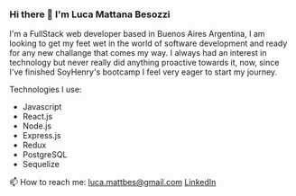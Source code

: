 ### Hi there 👋 I'm Luca Mattana Besozzi

I'm a FullStack web developer based in Buenos Aires Argentina, I am looking to get my feet wet in the world of software development
and ready for any new challange that comes my way. I always had an interest in technology but never really did anything proactive
towards it, now, since I've finished SoyHenry's bootcamp I feel very eager to start my journey.

Technologies I use:

- Javascript
- React.js
- Node.js
- Express.js
- Redux
- PostgreSQL
- Sequelize

📫 How to reach me:
luca.mattbes@gmail.com
[LinkedIn](https://www.linkedin.com/in/luca-mattana-besozzi-83a641243/)

<!--
**lucamattana/lucamattana** is a ✨ _special_ ✨ repository because its `README.md` (this file) appears on your GitHub profile.

Here are some ideas to get you started:

- 🔭 I’m currently working on ...
- 🌱 I’m currently learning ...
- 👯 I’m looking to collaborate on ...
- 🤔 I’m looking for help with ...
- 💬 Ask me about ...
- 📫 How to reach me: ...
- 😄 Pronouns: ...
- ⚡ Fun fact: ...
-->
